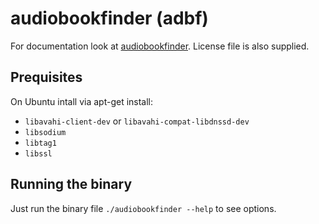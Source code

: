 # audiobookfinder (adbf)

For documentation look at [audiobookfinder](https://github.com/electricherd/audiobookfinder).
License file is also supplied.

## Prequisites
On Ubuntu intall via apt-get install:
* `libavahi-client-dev` or `libavahi-compat-libdnssd-dev`
* `libsodium`
* `libtag1`
* `libssl`

## Running the binary
Just run the binary file `./audiobookfinder --help` to see options.
